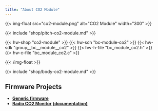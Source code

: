 ```yaml
---
title: "About CO2 Module"
---
```


{{< img-float src="co2-module.png" alt="CO2 Module" width="300" >}}

{{< include "shop/pitch-co2-module.md" >}}

{{< hw-shop "co2-module" >}}
{{< hw-sch "bc-module-co2" >}}
{{< hw-sdk "group__bc__module__co2" >}}
{{< hw-h-file "bc_module_co2.h" >}}
{{< hw-c-file "bc_module_co2.c" >}}

{{< /img-float >}}

{{< include "shop/body-co2-module.md" >}}

## Firmware Projects

* [**Generic firmware**](https://github.com/bigclownlabs/bcf-generic-node/releases)
* [**Radio CO2 Monitor**](https://github.com/bigclownlabs/bcf-radio-co2-monitor/releases) [**(documentation)**](https://www.bigclown.com/doc/projects/radio-co2-monitor/)
